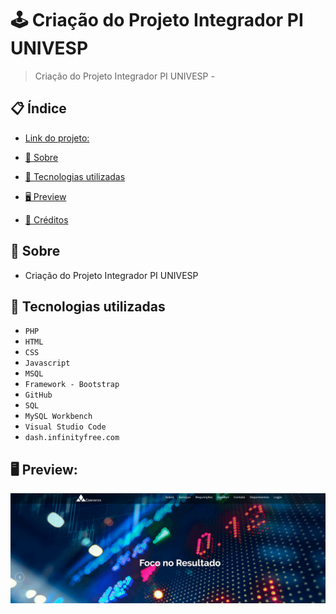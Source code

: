 # 🕹 Criação do Projeto Integrador PI UNIVESP
> Criação do Projeto Integrador PI UNIVESP - 


## 📋 Índice
- [Link do projeto:](http://confinter.rf.gd/)

- [📖 Sobre](#-Sobre)
- [🚀 Tecnologias utilizadas](#-Tecnologias-utilizadas)
- [🖥 Preview](#-Preview)
- [📌 Créditos](#-Créditos)

## 📖 Sobre
 - Criação do Projeto Integrador PI UNIVESP

## 🚀 Tecnologias utilizadas
- `PHP`
- `HTML`
- `CSS`
- `Javascript`
- `MSQL`
- `Framework - Bootstrap`
- `GitHub`
- `SQL`
- `MySQL Workbench`
- `Visual Studio Code`
- `dash.infinityfree.com`
## 🖥 Preview:


<p align="center">
  <img src="screenshot.png" title="screenshot" alt="screenshot do jogo">
</p>


   














